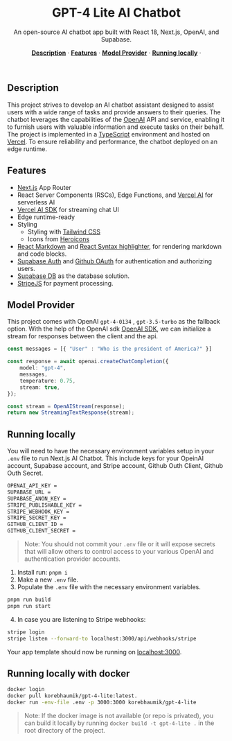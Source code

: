 
<h1 align="center"> GPT-4 Lite AI Chatbot </h1>

<p align="center">
  An open-source AI chatbot app built with React 18, Next.js, OpenAI, and Supabase.
</p>

<p align="center">
  <a href="#description"><strong>Description</strong></a> ·
  <a href="#features"><strong>Features</strong></a> ·
  <a href="#model-provider"><strong>Model Provider</strong></a> ·
  <a href="#running-locally"><strong>Running locally</strong></a> ·
</p>
<br/>

## Description

This project strives to develop an AI chatbot assistant designed to assist users with a wide range of tasks and provide answers to their queries. The chatbot leverages the capabilities of the [OpenAI](https://platform.openai.com/overview) API and service, enabling it to furnish users with valuable information and execute tasks on their behalf. The project is implemented in a [TypeScript](https://www.typescriptlang.org/) environment and hosted on [Vercel](https://vercel.com). To ensure reliability and performance, the chatbot deployed on an edge runtime.

## Features

- [Next.js](https://nextjs.org) App Router
- React Server Components (RSCs), Edge Functions, and [Vercel AI](https://vercel.com/ai) for serverless AI
- [Vercel AI SDK](https://sdk.vercel.ai/docs) for streaming chat UI
- Edge runtime-ready
- Styling
  - Styling with [Tailwind CSS](https://tailwindcss.com)
  - Icons from [Heroicons](https://heroicons.com) 
- [React Markdown](https://github.com/remarkjs/react-markdown) and [React Syntax highlighter](https://github.com/react-syntax-highlighter/react-syntax-highlighter), for rendering markdown and code blocks.
- [Supabase Auth](https://supabase.com/docs/guides/auth) and [Github OAuth](https://docs.github.com/en/apps/oauth-apps/building-oauth-apps/authorizing-oauth-apps) for authentication and authorizing users.
- [Supabase DB](https://supabase.com/docs/guides/database) as the database solution.
- [StripeJS](https://stripe.com/docs/js) for payment processing.

## Model Provider

This project comes with OpenAI `gpt-4-0134` , `gpt-3.5-turbo` as the fallback option. With the help of the OpenAI sdk [OpenAI SDK](https://platform.openai.com/overview), we can initialize a stream for responses between the client and the api.

``` typescript
const messages = [{ "User" : "Who is the president of America?" }]

const response = await openai.createChatCompletion({
    model: "gpt-4",
    messages,
    temperature: 0.75,
    stream: true,
});

const stream = OpenAIStream(response);
return new StreamingTextResponse(stream);
```
## Running locally

You will need to have the necessary environment variables setup in your `.env` file to run Next.js AI Chatbot. 
This include keys for your OpeinAI account, Supabase account, and Stripe account, Github Outh Client, Github Outh Secret. 
    
```bash
OPENAI_API_KEY =
SUPABASE_URL =
SUPABASE_ANON_KEY =
STRIPE_PUBLISHABLE_KEY =
STRIPE_WEBHOOK_KEY =
STRIPE_SECRET_KEY =
GITHUB_CLIENT_ID =
GITHUB_CLIENT_SECRET =
```

> Note: You should not commit your `.env` file or it will expose secrets that will allow others to control access to your various OpenAI and authentication provider accounts.

1. Install run: `pnpm i`
2. Make a new `.env` file.
3. Populate the `.env` file with the necessary environment variables.

```bash
pnpm run build
pnpm run start
```
4. In case you are listening to Stripe webhooks:
```bash
stripe login
stripe listen --forward-to localhost:3000/api/webhooks/stripe
```

Your app template should now be running on [localhost:3000](http://localhost:3000/).

## Running locally with docker

```bash
docker login
docker pull korebhaumik/gpt-4-lite:latest.
docker run -env-file .env -p 3000:3000 korebhaumik/gpt-4-lite
```

> Note: If the docker image is not available (or repo is privated), you can build it locally by running `docker build -t gpt-4-lite .` in the root directory of the project.
